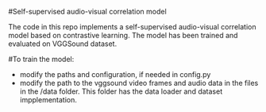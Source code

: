 #Self-supervised audio-visual correlation model


The code in this repo implements a self-supervised audio-visual correlation
model based on contrastive learning. The model has been trained and 
evaluated on VGGSound dataset.

#To train the model:

* modify the paths and configuration, if needed in config.py
* modify the path to the vggsound video frames and audio data in the files in the /data folder. This folder has the data loader and dataset impplementation.



